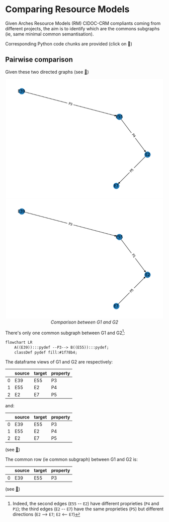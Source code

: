 # Comparing Resource Models

Given Arches Resource Models (RM) CIDOC-CRM compliants coming from different projects, the aim is to identify which are the commons subgraphs (ie, same minimal common semantisation).

Corresponding Python code chunks are provided (click on 🐍)

## Pairwise comparison

Given these two directed graphs (see [🐍](https://github.com/achp-project/cultural-heritage/blob/7329f1e970a9e5ab3f217961e47bb743fe56d2dc/test-projects/ged_example_2.py#L7C1-L45))

<p align="center">
  <img alt="img-name" src="../www/rm-compar-g1.png" width="500">
  <img alt="img-name" src="../www/rm-compar-g2.png" width="500">
  <br>
    <em>Comparison between G1 and G2</em>
</p>

There's only one common subgraph between G1 and G2[^1]:

```mermaid
flowchart LR
    A((E39)):::pydef --P3--> B((E55)):::pydef;
	classDef pydef fill:#1f78b4;
```

The dataframe views of G1 and G2 are respectively:

|    | source   | target   | property   |
|---:|:---------|:---------|:-----------|
|  0 | E39      | E55      | P3         |
|  1 | E55      | E2       | P4         |
|  2 | E2       | E7       | P5         |

and:

|    | source   | target   | property   |
|---:|:---------|:---------|:-----------|
|  0 | E39      | E55      | P3         |
|  1 | E55      | E2       | P4         |
|  2 | E2       | E7       | P5         |

(see [🐍](https://github.com/achp-project/cultural-heritage/blob/7329f1e970a9e5ab3f217961e47bb743fe56d2dc/test-projects/ged_example_2.py#L47-L78
))

The common row (ie common subgraph) between G1 and G2 is:

|    | source   | target   | property   |
|---:|:---------|:---------|:-----------|
|  0 | E39      | E55      | P3         |

(see [🐍](https://github.com/achp-project/cultural-heritage/blob/7329f1e970a9e5ab3f217961e47bb743fe56d2dc/test-projects/ged_example_2.py#L81-L87
))


[^1]: Indeed, the second edges (`E55` -- `E2`) have different proprieties (`P4` and `P1`); the third edges (`E2` -- `E7`) have the same proprieties (`P5`) but different directions (`E2` --> `E7`; `E2` <-- `E7`)